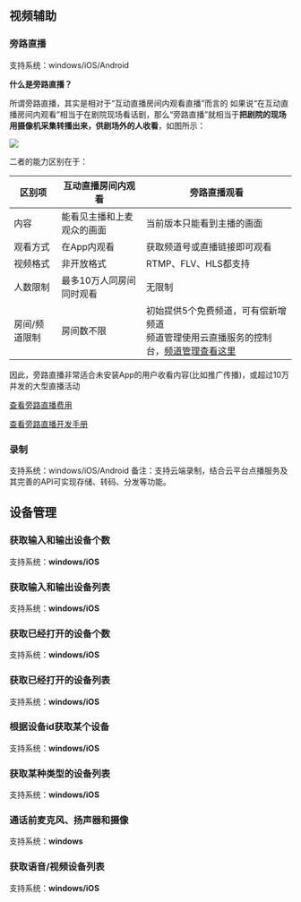 ## 视频辅助

### 旁路直播
支持系统：windows/iOS/Android

**什么是旁路直播？**

所谓旁路直播，其实是相对于“互动直播房间内观看直播”而言的
如果说“在互动直播房间内观看”相当于在剧院现场看话剧，那么“旁路直播”就相当于**把剧院的现场用摄像机采集转播出来，供剧场外的人收看**，如图所示：

![](http://imgcache.tcecqpoc.fsphere.cn/image/mccdn.qcloud.com/static/img/486eae67c134e6e4bb3351b0b7ea45cf/image.jpg)

二者的能力区别在于：

| 区别项 | 互动直播房间内观看 | 旁路直播观看 |
|---------|---------|---------|
| 内容 | 能看见主播和上麦观众的画面 | 当前版本只能看到主播的画面 |
| 观看方式 | 在App内观看 | 获取频道号或直播链接即可观看 |
| 视频格式 | 非开放格式 | RTMP、FLV、HLS都支持 |
| 人数限制 | 最多10万人同房间同时观看 | 无限制 |
| 房间/频道限制 | 房间数不限 | 初始提供5个免费频道，可有偿新增频道</br>频道管理使用云直播服务的控制台，[频道管理查看这里](http://tcecqpoc.fsphere.cn/doc/product/267/4697) |

因此，旁路直播非常适合未安装App的用户收看内容(比如推广传播)，或超过10万并发的大型直播活动

[查看旁路直播费用](http://tcecqpoc.fsphere.cn/doc/product/268/5129#1..E6.97.81.E8.B7.AF.E7.9B.B4.E6.92.AD.E8.AE.A1.E8.B4.B9)

[查看旁路直播开发手册](http://tcecqpoc.fsphere.cn/doc/product/268/3219)


### 录制
支持系统：windows/iOS/Android
备注：支持云端录制，结合云平台点播服务及其完善的API可实现存储、转码、分发等功能。



## 设备管理
### 获取输入和输出设备个数	
支持系统：**windows/iOS**

### 获取输入和输出设备列表	
支持系统：**windows/iOS**

### 获取已经打开的设备个数	
支持系统：**windows/iOS**

### 获取已经打开的设备列表	
支持系统：**windows/iOS**

### 根据设备id获取某个设备	
支持系统：**windows/iOS**

### 获取某种类型的设备列表	
支持系统：**windows/iOS**

### 通话前麦克风、扬声器和摄像
支持系统：**windows**

### 获取语音/视频设备列表	
支持系统：**windows/iOS**